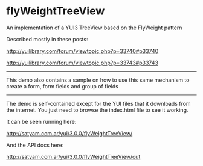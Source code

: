 flyWeightTreeView
=================

An implementation of a YUI3 TreeView based on the FlyWeight pattern

Described mostly in these posts:

http://yuilibrary.com/forum/viewtopic.php?p=33740#p33740

http://yuilibrary.com/forum/viewtopic.php?p=33743#p33743

---------------------------
This demo also contains a sample on how to use this same mechanism to create a form, form fields and group of fields

------------------------------
The demo is self-contained except for the YUI files that it downloads from the internet.  You just need to browse the index.html file to see it working.

It can be seen running here:

http://satyam.com.ar/yui/3.0.0/flyWeightTreeView/

And the API docs here:

http://satyam.com.ar/yui/3.0.0/flyWeightTreeView/out
